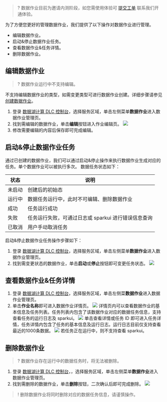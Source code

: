 >? 数据作业目前为邀请内测阶段，如您需使用体验可 [提交工单](https://console.cloud.tencent.com/workorder/category) 联系我们开通体验。

为了方便您更好的管理数据作业，我们提供了以下操作对数据作业进行管理。
- 编辑数据作业。
- 启动&停止数据作业任务。
- 查看数据作业&任务详情。
- 删除数据作业。

## 编辑数据作业
>? 数据作业运行中不支持编辑。

不支持编辑数据作业的类型，如需变更类型可进行数据作业创建。详细步骤请参见 [创建数据作业](https://cloud.tencent.com/document/product/1342/74584)。
1. 登录 [数据湖计算 DLC 控制台](https://console.cloud.tencent.com/dlc)，选择服务区域，单击左侧菜单**数据作业**进入数据作业管理页。
2. 找到需编辑的数据作业，单击**编辑**按钮进入作业编辑页。
![](https://qcloudimg.tencent-cloud.cn/raw/bf56464de95f29f0b1cbf0d1e784c9e9.png)
3. 修改需要编辑的内容后保存即可完成编辑。

## 启动&停止数据作业任务
通过已创建的数据作业，我们可以通过启动&停止操作来执行数据作业生成对应的任务。单个数据作业可以被执行多次。
数据任务状态如下：

| 状态 | 说明 | 
|---------|--------- | 
| 未启动	| 创建后的初始态
| 运行中	| 数据任务运行中，此时不可编辑、删除数据作业| 
| 成功	| 任务运行成功| 
| 失败	| 任务运行失败，可通过日志或 sparkui 进行错误信息查询| 
| 已取消| 	用户手动取消任务| 

启动&停止数据作业任务操作步骤如下：
1. 登录 [数据湖计算 DLC 控制台](https://console.cloud.tencent.com/dlc)，选择服务区域，单击左侧菜单**数据作业**进入数据作业管理页。
2. 找到需变更状态的数据作业，单击**启动**或**停止**按钮即可变更任务状态。
![](https://qcloudimg.tencent-cloud.cn/raw/70dae089a5b57b2757166b999b555ea5.png)

## 查看数据作业&任务详情
1. 登录 [数据湖计算 DLC 控制台](https://console.cloud.tencent.com/dlc)，选择服务区域，单击左侧菜**数据作业**进入数据作业管理页。
2. 单击**作业名称**即可进入数据作业详情页。
![](https://qcloudimg.tencent-cloud.cn/raw/4b3f69abfac6b2fa25aca16159ebb588.png)
详情页内可以查看数据作业的基本信息及任务列表。任务列表内包含了该数据作业对应的数据任务信息，支持查看任务的运行日志及 sparkui。
![](https://qcloudimg.tencent-cloud.cn/raw/4272d29e3f9326c271f19575c1bf5b12.png)
单击查看详情或任务 ID 即可进入任务详情，任务详情内包含了任务的基本信息及运行日志。运行日志目前仅支持查看最近的1000条数据。
![](https://qcloudimg.tencent-cloud.cn/raw/6e01760a4e9eabe403a572423a4306a6.png)
若任务正在运行中，则不支持查看 sparkui。

## 删除数据作业
>? 数据作业存在运行中的数据任务时，将无法被删除。

1. 登录 [数据湖计算 DLC 控制台](https://console.cloud.tencent.com/dlc)，，选择服务区域，单击左侧菜单**数据作业**进入数据作业管理页。
2. 找到需删除的数据作业，单击**删除**按钮，二次确认后即可完成删除。
![](https://qcloudimg.tencent-cloud.cn/raw/64e8ee90a07588e81e05cf84a00b5dd5.png)
>! 删除数据作业将同时删除对应的数据任务信息，请谨慎操作。

